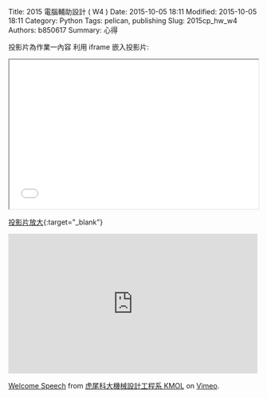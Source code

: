 Title: 2015 電腦輔助設計 ( W4 )
Date: 2015-10-05 18:11
Modified: 2015-10-05 18:11
Category: Python
Tags: pelican, publishing
Slug: 2015cp_hw_w4
Authors: b850617
Summary: 心得

投影片為作業一內容
利用 iframe 嵌入投影片:

<iframe src="simplest2.html" width="500" height="300"></iframe>

[投影片放大](simplest2.html){:target="_blank"}


<iframe src="https://player.vimeo.com/video/137724068" width="500" height="281" frameborder="0" webkitallowfullscreen mozallowfullscreen allowfullscreen></iframe> <p><a href="https://vimeo.com/137724068">Welcome Speech</a> from <a href="https://vimeo.com/user24079973">虎尾科大機械設計工程系 KMOL</a> on <a href="https://vimeo.com">Vimeo</a>.</p>
